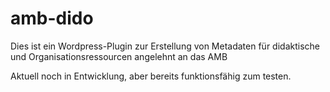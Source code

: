 # amb-dido
Dies ist ein Wordpress-Plugin zur Erstellung von Metadaten für didaktische und Organisationsressourcen angelehnt an das AMB

Aktuell noch in Entwicklung, aber bereits funktionsfähig zum testen.
